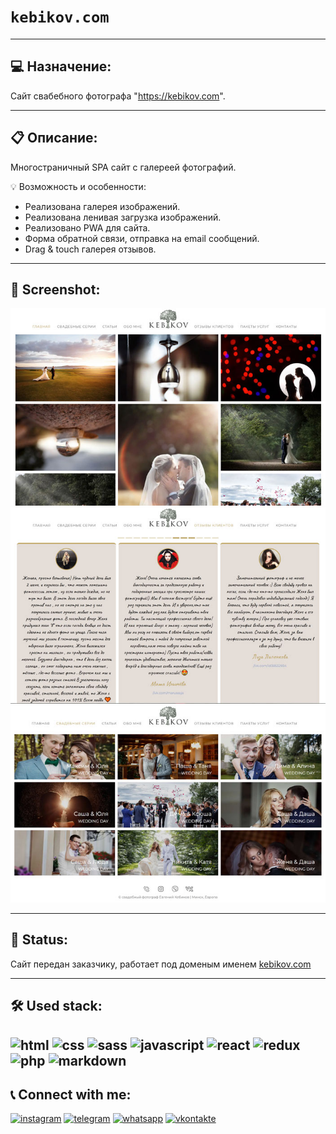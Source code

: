 # `kebikov.com`
---

## 💻 Назначение:
Сайт свабебного фотографа "https://kebikov.com".

---
## 📋 Описание:

Многостраничный SPA сайт c галереей фотографий.

💡 Возможность и особенности:

- Реализована галерея изображений.
- Реализована ленивая загрузка изображений.
- Реализовано PWA для сайта.
- Форма обратной связи, отправка на email сообщений.
- Drag & touch галерея отзывов.

---
## 📸 Screenshot:
<div align="center" >
  <img src="https://github.com/Kebikov/kebikov/blob/main/assets/kebikov.com/img/1.jpg" alt="Описание изображения" width="700" >
  <img src="https://github.com/Kebikov/kebikov/blob/main/assets/kebikov.com/img/2.jpg" alt="Описание изображения" width="700" >
  <img src="https://github.com/Kebikov/kebikov/blob/main/assets/kebikov.com/img/3.jpg" alt="Описание изображения" width="700" >
</div>

---
## 📌 Status:
Сайт передан заказчику, работает под доменым именем [kebikov.com](https://kebikov.com/)

---
## 🛠 Used stack:
![html](https://img.shields.io/badge/html-%23E5522C?style=for-the-badge&logo=html5&logoColor=%23fff)
![css](https://img.shields.io/badge/css3-%232D53E5?style=for-the-badge&logo=css3&logoColor=%23fff)
![sass](https://img.shields.io/badge/sass-%23CD689B?style=for-the-badge&logo=sass&logoColor=%23fff)
![javascript](https://img.shields.io/badge/javascript-%23F7E025?style=for-the-badge&logo=javascript&logoColor=%23fff)
![react](https://img.shields.io/badge/react-%231082A7?style=for-the-badge&logo=react&logoColor=%23fff)
![redux](https://img.shields.io/badge/redux-%23864BC8?style=for-the-badge&logo=redux&logoColor=%23fff)
![php](https://img.shields.io/badge/php-%23777BB4?style=for-the-badge&logo=php&logoColor=%23fff)
![markdown](https://img.shields.io/badge/markdown-%232B292B?style=for-the-badge&logo=markdown&logoColor=%23fff)
---
## 📞 Connect with me:
[![instagram](https://img.shields.io/badge/instagram-%23e621d6?style=for-the-badge&logo=instagram&logoColor=%23fff)](https://www.instagram.com/kebikov/)
[![telegram](https://img.shields.io/badge/telegram-%2338ACE2?style=for-the-badge&logo=telegram&logoColor=%23fff)](https://t.me/+375296949843)
[![whatsapp](https://img.shields.io/badge/whatsapp-%2349C859?style=for-the-badge&logo=whatsapp&logoColor=%23fff)](https://call.whatsapp.com/voice/JaIvChKLf5aMvVF51pPuIU)
[![vkontakte](https://img.shields.io/badge/vkontakte-%230077FF?style=for-the-badge&logo=vk&logoColor=%23fff)](https://vk.com/id58859701/)
